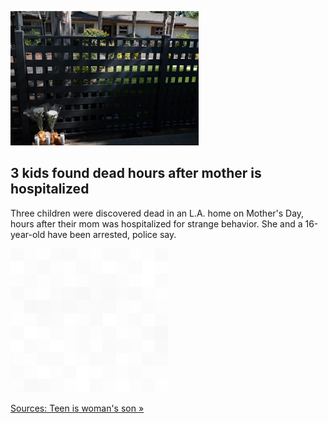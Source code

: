 
![3 kids found dead hours after mother is hospitalized](./20220510235850.png)
## 3 kids found dead hours after mother is hospitalized

Three children were discovered dead in an L.A. home on Mother's Day, hours after their mom was hospitalized for strange behavior. She and a 16-year-old have been arrested, police say.

![pic](../square_bg.png)

[Sources: Teen is woman's son »](https://www.yahoo.com/news/west-hills-mother-taken-her-204852700.html)
